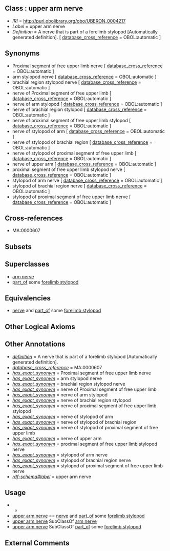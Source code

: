 
## Class : upper arm nerve

 * *IRI* = http://purl.obolibrary.org/obo/UBERON_0004217
 * *Label* = upper arm nerve
 * *Definition* = A nerve that is part of a forelimb stylopod [Automatically generated definition]. [ [database_cross_reference](../../ef/oboInOwl#hasDbXref.md) = OBOL:automatic ]

## Synonyms

 * Proximal segment of free upper limb nerve [ [database_cross_reference](../../ef/oboInOwl#hasDbXref.md) = OBOL:automatic ]
 * arm stylopod nerve [ [database_cross_reference](../../ef/oboInOwl#hasDbXref.md) = OBOL:automatic ]
 * brachial region stylopod nerve [ [database_cross_reference](../../ef/oboInOwl#hasDbXref.md) = OBOL:automatic ]
 * nerve of Proximal segment of free upper limb [ [database_cross_reference](../../ef/oboInOwl#hasDbXref.md) = OBOL:automatic ]
 * nerve of arm stylopod [ [database_cross_reference](../../ef/oboInOwl#hasDbXref.md) = OBOL:automatic ]
 * nerve of brachial region stylopod [ [database_cross_reference](../../ef/oboInOwl#hasDbXref.md) = OBOL:automatic ]
 * nerve of proximal segment of free upper limb stylopod [ [database_cross_reference](../../ef/oboInOwl#hasDbXref.md) = OBOL:automatic ]
 * nerve of stylopod of arm [ [database_cross_reference](../../ef/oboInOwl#hasDbXref.md) = OBOL:automatic ]
 * nerve of stylopod of brachial region [ [database_cross_reference](../../ef/oboInOwl#hasDbXref.md) = OBOL:automatic ]
 * nerve of stylopod of proximal segment of free upper limb [ [database_cross_reference](../../ef/oboInOwl#hasDbXref.md) = OBOL:automatic ]
 * nerve of upper arm [ [database_cross_reference](../../ef/oboInOwl#hasDbXref.md) = OBOL:automatic ]
 * proximal segment of free upper limb stylopod nerve [ [database_cross_reference](../../ef/oboInOwl#hasDbXref.md) = OBOL:automatic ]
 * stylopod of arm nerve [ [database_cross_reference](../../ef/oboInOwl#hasDbXref.md) = OBOL:automatic ]
 * stylopod of brachial region nerve [ [database_cross_reference](../../ef/oboInOwl#hasDbXref.md) = OBOL:automatic ]
 * stylopod of proximal segment of free upper limb nerve [ [database_cross_reference](../../ef/oboInOwl#hasDbXref.md) = OBOL:automatic ]

## Cross-references

 * MA:0000607

## Subsets


## Superclasses

 * [arm nerve](../../UBERON/33/UBERON_0003433.md)
 * [part_of](../../BFO/50/BFO_0000050.md) some [forelimb stylopod](../../UBERON/22/UBERON_0003822.md)

## Equivalencies

 * [nerve](../../UBERON/21/UBERON_0001021.md) and [part_of](../../BFO/50/BFO_0000050.md) some [forelimb stylopod](../../UBERON/22/UBERON_0003822.md)

## Other Logical Axioms


## Other Annotations

 * *[definition](../../IAO/15/IAO_0000115.md)* = A nerve that is part of a forelimb stylopod [Automatically generated definition].
 * *[database_cross_reference](../../ef/oboInOwl#hasDbXref.md)* = MA:0000607
 * *[has_exact_synonym](../../ym/oboInOwl#hasExactSynonym.md)* = Proximal segment of free upper limb nerve
 * *[has_exact_synonym](../../ym/oboInOwl#hasExactSynonym.md)* = arm stylopod nerve
 * *[has_exact_synonym](../../ym/oboInOwl#hasExactSynonym.md)* = brachial region stylopod nerve
 * *[has_exact_synonym](../../ym/oboInOwl#hasExactSynonym.md)* = nerve of Proximal segment of free upper limb
 * *[has_exact_synonym](../../ym/oboInOwl#hasExactSynonym.md)* = nerve of arm stylopod
 * *[has_exact_synonym](../../ym/oboInOwl#hasExactSynonym.md)* = nerve of brachial region stylopod
 * *[has_exact_synonym](../../ym/oboInOwl#hasExactSynonym.md)* = nerve of proximal segment of free upper limb stylopod
 * *[has_exact_synonym](../../ym/oboInOwl#hasExactSynonym.md)* = nerve of stylopod of arm
 * *[has_exact_synonym](../../ym/oboInOwl#hasExactSynonym.md)* = nerve of stylopod of brachial region
 * *[has_exact_synonym](../../ym/oboInOwl#hasExactSynonym.md)* = nerve of stylopod of proximal segment of free upper limb
 * *[has_exact_synonym](../../ym/oboInOwl#hasExactSynonym.md)* = nerve of upper arm
 * *[has_exact_synonym](../../ym/oboInOwl#hasExactSynonym.md)* = proximal segment of free upper limb stylopod nerve
 * *[has_exact_synonym](../../ym/oboInOwl#hasExactSynonym.md)* = stylopod of arm nerve
 * *[has_exact_synonym](../../ym/oboInOwl#hasExactSynonym.md)* = stylopod of brachial region nerve
 * *[has_exact_synonym](../../ym/oboInOwl#hasExactSynonym.md)* = stylopod of proximal segment of free upper limb nerve
 * *[rdf-schema#label](../../el/rdf-schema#label.md)* = upper arm nerve

## Usage

 * -
 * [upper arm nerve](../../UBERON/17/UBERON_0004217.md) == [nerve](../../UBERON/21/UBERON_0001021.md) and [part_of](../../BFO/50/BFO_0000050.md) some [forelimb stylopod](../../UBERON/22/UBERON_0003822.md)
 * [upper arm nerve](../../UBERON/17/UBERON_0004217.md) SubClassOf [arm nerve](../../UBERON/33/UBERON_0003433.md)
 * [upper arm nerve](../../UBERON/17/UBERON_0004217.md) SubClassOf [part_of](../../BFO/50/BFO_0000050.md) some [forelimb stylopod](../../UBERON/22/UBERON_0003822.md)

## External Comments


